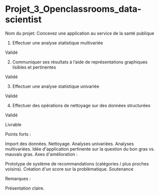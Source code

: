 # Projet_3_Openclassrooms_data-scientist
Nom du projet: Concevez une application au service de la santé publique

1. Effectuer une analyse statistique multivariée

Validé

2. Communiquer ses résultats à l’aide de représentations graphiques lisibles et pertinentes

Validé

3. Effectuer une analyse statistique univariée

Validé

4. Effectuer des opérations de nettoyage sur des données structurées

Validé

Livrable

Points forts :

Import des données.
Nettoyage.
Analyses univariées.
Analyses multivariées.
Idée d'application pertinente sur la question du bon gras vs. mauvais gras.
Axes d'amélioration :

Prototype de système de recommandations (catégories / plus proches voisins).
Création d'un score sur la problématique.
Soutenance

Remarques :

Présentation claire.
